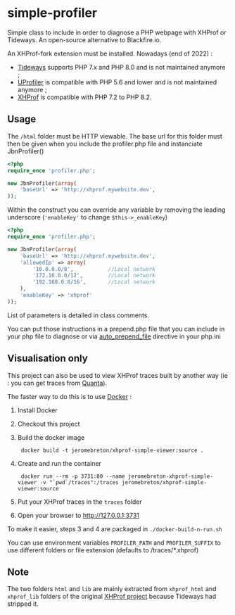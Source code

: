 # simple-profiler
Simple class to include in order to diagnose a PHP webpage with XHProf or Tideways. An open-source alternative to Blackfire.io.

An XHProf-fork extension must be installed. Nowadays (end of 2022) :
- [Tideways](https://github.com/tideways/php-profiler-extension) supports PHP 7.x and PHP 8.0 and is not maintained anymore ;
- [UProfiler](https://github.com/FriendsOfPHP/uprofiler) is compatible with PHP 5.6 and lower and is not maintained anymore ;
- [XHProf](https://pecl.php.net/package/xhprof) is compatible with PHP 7.2 to PHP 8.2.

## Usage

The `/html` folder must be HTTP viewable. The base url for this folder must then be given when you include the profiler.php file and instanciate JbnProfiler()

```php
<?php
require_once 'profiler.php';

new JbnProfiler(array(
    'baseUrl' => 'http://xhprof.mywebsite.dev',
));
```

Within the construct you can override any variable by removing the leading underscore (`'enableKey'` to change `$this->_enableKey`)

```php
<?php
require_once 'profiler.php';

new JbnProfiler(array(
    'baseUrl' => 'http://xhprof.mywebsite.dev',
    'allowedIp' => array(
        '10.0.0.0/8',           //Local network
        '172.16.0.0/12',        //Local network
        '192.168.0.0/16',       //Local network
    ),
    'enableKey' => 'xhprof'
));
```

List of parameters is detailed in class comments.

You can put those instructions in a prepend.php file that you can include in your php file to diagnose
or via [auto_prepend_file](http://php.net/manual/ini.core.php#ini.auto-prepend-file) directive in your php.ini

## Visualisation only

This project can also be used to view XHProf traces built by another way (ie : you can get traces from [Quanta](https://www.quanta-computing.com/)).

The faster way to do this is to use [Docker](https://www.docker.com/) :

1. Install Docker
2. Checkout this project
3. Build the docker image

        docker build -t jeromebreton/xhprof-simple-viewer:source .
4. Create and run the container

        docker run --rm -p 3731:80 --name jeromebreton-xhprof-simple-viewer -v "`pwd`/traces":/traces jeromebreton/xhprof-simple-viewer:source
5. Put your XHProf traces in the `traces` folder
6. Open your browser to http://127.0.0.1:3731

To make it easier, steps 3 and 4 are packaged in `./docker-build-n-run.sh`

You can use environment variables `PROFILER_PATH` and `PROFILER_SUFFIX` to use different folders or file extension (defaults to /traces/*.xhprof)

## Note
The two folders `html` and `lib` are mainly extracted from `xhprof_html` and `xhprof_lib` folders of the original [XHProf project](https://github.com/phacility/xhprof) because Tideways had stripped it.
